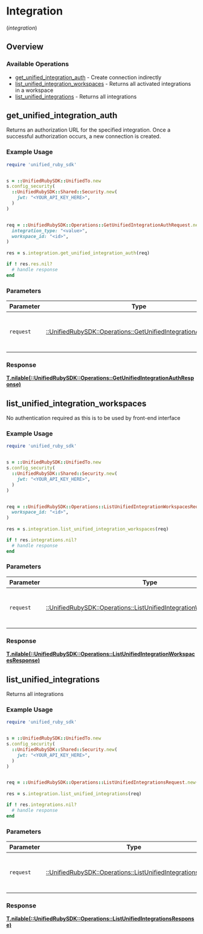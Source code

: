 # Integration
(*integration*)

## Overview

### Available Operations

* [get_unified_integration_auth](#get_unified_integration_auth) - Create connection indirectly
* [list_unified_integration_workspaces](#list_unified_integration_workspaces) - Returns all activated integrations in a workspace
* [list_unified_integrations](#list_unified_integrations) - Returns all integrations

## get_unified_integration_auth

Returns an authorization URL for the specified integration.  Once a successful authorization occurs, a new connection is created.

### Example Usage

```ruby
require 'unified_ruby_sdk'


s = ::UnifiedRubySDK::UnifiedTo.new
s.config_security(
  ::UnifiedRubySDK::Shared::Security.new(
    jwt: "<YOUR_API_KEY_HERE>",
  )
)


req = ::UnifiedRubySDK::Operations::GetUnifiedIntegrationAuthRequest.new(
  integration_type: "<value>",
  workspace_id: "<id>",
)
    
res = s.integration.get_unified_integration_auth(req)

if ! res.res.nil?
  # handle response
end

```

### Parameters

| Parameter                                                                                                                     | Type                                                                                                                          | Required                                                                                                                      | Description                                                                                                                   |
| ----------------------------------------------------------------------------------------------------------------------------- | ----------------------------------------------------------------------------------------------------------------------------- | ----------------------------------------------------------------------------------------------------------------------------- | ----------------------------------------------------------------------------------------------------------------------------- |
| `request`                                                                                                                     | [::UnifiedRubySDK::Operations::GetUnifiedIntegrationAuthRequest](../../models/operations/getunifiedintegrationauthrequest.md) | :heavy_check_mark:                                                                                                            | The request object to use for the request.                                                                                    |

### Response

**[T.nilable(::UnifiedRubySDK::Operations::GetUnifiedIntegrationAuthResponse)](../../models/operations/getunifiedintegrationauthresponse.md)**



## list_unified_integration_workspaces

No authentication required as this is to be used by front-end interface

### Example Usage

```ruby
require 'unified_ruby_sdk'


s = ::UnifiedRubySDK::UnifiedTo.new
s.config_security(
  ::UnifiedRubySDK::Shared::Security.new(
    jwt: "<YOUR_API_KEY_HERE>",
  )
)


req = ::UnifiedRubySDK::Operations::ListUnifiedIntegrationWorkspacesRequest.new(
  workspace_id: "<id>",
)
    
res = s.integration.list_unified_integration_workspaces(req)

if ! res.integrations.nil?
  # handle response
end

```

### Parameters

| Parameter                                                                                                                                   | Type                                                                                                                                        | Required                                                                                                                                    | Description                                                                                                                                 |
| ------------------------------------------------------------------------------------------------------------------------------------------- | ------------------------------------------------------------------------------------------------------------------------------------------- | ------------------------------------------------------------------------------------------------------------------------------------------- | ------------------------------------------------------------------------------------------------------------------------------------------- |
| `request`                                                                                                                                   | [::UnifiedRubySDK::Operations::ListUnifiedIntegrationWorkspacesRequest](../../models/operations/listunifiedintegrationworkspacesrequest.md) | :heavy_check_mark:                                                                                                                          | The request object to use for the request.                                                                                                  |

### Response

**[T.nilable(::UnifiedRubySDK::Operations::ListUnifiedIntegrationWorkspacesResponse)](../../models/operations/listunifiedintegrationworkspacesresponse.md)**



## list_unified_integrations

Returns all integrations

### Example Usage

```ruby
require 'unified_ruby_sdk'


s = ::UnifiedRubySDK::UnifiedTo.new
s.config_security(
  ::UnifiedRubySDK::Shared::Security.new(
    jwt: "<YOUR_API_KEY_HERE>",
  )
)


req = ::UnifiedRubySDK::Operations::ListUnifiedIntegrationsRequest.new()
    
res = s.integration.list_unified_integrations(req)

if ! res.integrations.nil?
  # handle response
end

```

### Parameters

| Parameter                                                                                                                 | Type                                                                                                                      | Required                                                                                                                  | Description                                                                                                               |
| ------------------------------------------------------------------------------------------------------------------------- | ------------------------------------------------------------------------------------------------------------------------- | ------------------------------------------------------------------------------------------------------------------------- | ------------------------------------------------------------------------------------------------------------------------- |
| `request`                                                                                                                 | [::UnifiedRubySDK::Operations::ListUnifiedIntegrationsRequest](../../models/operations/listunifiedintegrationsrequest.md) | :heavy_check_mark:                                                                                                        | The request object to use for the request.                                                                                |

### Response

**[T.nilable(::UnifiedRubySDK::Operations::ListUnifiedIntegrationsResponse)](../../models/operations/listunifiedintegrationsresponse.md)**

